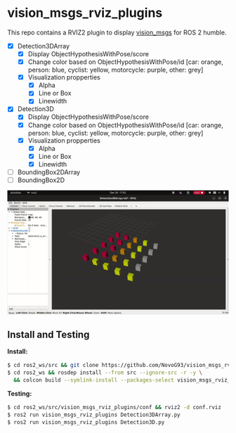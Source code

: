 # vision_msgs_rviz_plugins

This repo contains a RVIZ2 plugin to display [vision_msgs](https://github.com/ros-perception/vision_msgs/tree/ros2) for ROS 2 humble.

- [x] Detection3DArray
  - [x] Display ObjectHypothesisWithPose/score
  - [x] Change color based on ObjectHypothesisWithPose/id [car: orange, person: blue, cyclist: yellow, motorcycle: purple, other: grey]
  - [x] Visualization propperties
    - [x] Alpha
    - [x] Line or Box
    - [x] Linewidth
- [x] Detection3D
  - [x] Display ObjectHypothesisWithPose/score
  - [x] Change color based on ObjectHypothesisWithPose/id [car: orange, person: blue, cyclist: yellow, motorcycle: purple, other: grey]
  - [x] Visualization propperties
    - [x] Alpha
    - [x] Line or Box
    - [x] Linewidth
- [ ] BoundingBox2DArray
- [ ] BoundingBox2D

![Bounding Box Array](assets/BBoxArray.gif)

## Install and Testing

__Install:__
```bash
$ cd ros2_ws/src && git clone https://github.com/NovoG93/vision_msgs_rviz_plugins -b humble
$ cd ros2_ws && rosdep install --from src --ignore-src -r -y \
  && colcon build --symlink-install --packages-select vision_msgs_rviz_plugins
```

__Testing:__
```bash
$ cd ros2_ws/src/vision_msgs_rviz_plugins/conf && rviz2 -d conf.rviz
$ ros2 run vision_msgs_rviz_plugins Detection3DArray.py
$ ros2 run vision_msgs_rviz_plugins Detection3D.py
```